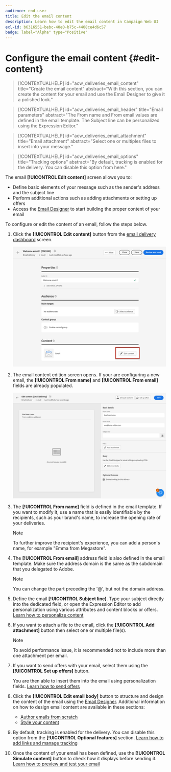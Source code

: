 ```yaml
---
audience: end-user
title: Edit the email content
description: Learn how to edit the email content in Campaign Web UI
exl-id: b6316551-bebc-40e0-b75c-4408ce4d6c57
badge: label="Alpha" type="Positive"
---
```

# Configure the email content {#edit-content}

>[!CONTEXTUALHELP]
>id="acw_deliveries_email_content"
>title="Create the email content"
>abstract="With this section, you can create the content for your email and use the Email Designer to give it a polished look."

>[!CONTEXTUALHELP]
>id="acw_deliveries_email_header"
>title="Email parameters"
>abstract="The From name and From email values are defined in the email template. The Subject line can be personalized using the Expression Editor."

>[!CONTEXTUALHELP]
>id="acw_deliveries_email_attachment"
>title="Email attachment"
>abstract="Select one or multiples files to insert into your message."

>[!CONTEXTUALHELP]
>id="acw_deliveries_email_options"
>title="Tracking options"
>abstract="By default, tracking is enabled for the delivery. You can disable this option from here."

The email **[!UICONTROL Edit content]** screen allows you to:
* Define basic elements of your message such as the sender's address and the subject line
* Perform additional actions such as adding attachments or setting up offers
* Access the [Email Designer](get-started-email-designer.md) to start building the proper content of your email

To configure or edit the content of an email, follow the steps below.

1. Click the **[!UICONTROL Edit content]** button from the [email delivery dashboard](../email/create-email.md) screen.

    ![](assets/email-edit-content.png)

1. The email content edition screen opens. If your are configuring a new email, the **[!UICONTROL From name]** and **[!UICONTROL From email]** fields are already populated.

    ![](assets/email-edit-content-dashboard.png)

1. The **[!UICONTROL From name]** field is defined in the email template. If you want to modify it, use a name that is easily identifiable by the recipients, such as your brand's name, to increase the opening rate of your deliveries.

    >[!NOTE]
    >
    >    To further improve the recipient's experience, you can add a person's name, for example "Emma from Megastore".

1. The **[!UICONTROL From email]** address field is also defined in the email template. Make sure the address domain is the same as the subdomain that you delegated to Adobe.

    >[!NOTE]
    >
    >    You can change the part preceding the '@', but not the domain address.

    <!--In the Reply address text fields, the sender's address is used by default for replies. However, Adobe recommends using an existing real address such as your brand's customer care. In this case, if a recipient sends a reply, the customer care will be able to handle it.-->

1. Define the email **[!UICONTROL Subject line]**. Type your subject directly into the dedicated field, or open the Expression Editor to add personalization using various attributes and content blocks or offers. [Learn how to personalize content](../personalization/personalize.md)

1. If you want to attach a file to the email, click the **[!UICONTROL Add attachment]** button then select one or multiple file(s).
    
    >[!NOTE]
    >
    >    To avoid performance issue, it is recommended not to include more than one attachment per email.

    <!--limitation on size + number of files?-->

1. If you want to send offers with your email, select them using the **[!UICONTROL Set up offers]** button.

    You are then able to insert them into the email using personalization fields. [Learn how to send offers](offers.md)

1. Click the **[!UICONTROL Edit email body]** button to structure and design the content of the email using the [Email Designer](#start-authoring). Additional information on how to design email content are available in these sections:

    * [Author emails from scratch](create-email-content.md)
    * [Style your content](get-started-email-style.md)

1. By default, tracking is enabled for the delivery. You can disable this option from the **[!UICONTROL Optional features]** section. [Learn how to add links and manage tracking](message-tracking.md)

1. Once the content of your email has been defined, use the **[!UICONTROL Simulate content]** button to check how it displays before sending it. [Learn how to preview and test your email](../preview-test/preview-test.md)

